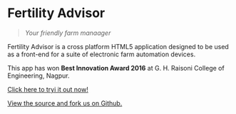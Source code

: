 # Fertility Advisor

> _Your friendly farm manaager_

Fertility Advisor is a cross platform HTML5 application designed to be used as a front-end for a suite of electronic farm automation devices.

This app has won **Best Innovation Award 2016** at G. H. Raisoni College of Engineering, Nagpur.

[Click here to tryi it out now!](https://krushndayshmookh.github.io/fertility-advisor/www/)

[View the source and fork us on Github.](https://github.com/krushndayshmookh/fertility-advisor)
